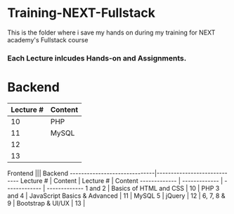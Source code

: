 # Training-NEXT-Fullstack
This is the folder where i save my hands on during my training for NEXT academy's Fullstack course
### Each Lecture inlcudes Hands-on and Assignments.

# Backend
Lecture #     | Content
------------- | -------------
10  | PHP
11 | MySQL
12         | 
13 | 

Frontend                      ||| Backend
------------------------------|-----------------------------
Lecture #     | Content       | Lecture #     | Content
------------- | ------------- | ------------- | -------------
1 and 2  | Basics of HTML and CSS | 10  | PHP
3 and 4  | JavaScript Basics & Advanced | 11 | MySQL
5           | jQuery | 12         | 
6, 7, 8 & 9 | Bootstrap & UI/UX | 13 | 
